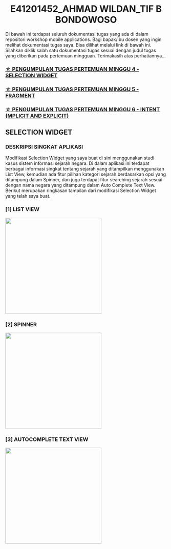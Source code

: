 <h1 align="center">E41201452_AHMAD WILDAN_TIF B BONDOWOSO</h1>

<p>Di bawah ini terdapat seluruh dokumentasi tugas yang ada di dalam repositori workshop mobile applications. Bagi bapak/ibu dosen yang ingin melihat dokumentasi tugas saya. Bisa dilihat melalui link di bawah ini. Silahkan diklik salah satu dokumentasi tugas sesuai dengan judul tugas yang diberikan pada pertemuan mingguan. Terimakasih atas perhatiannya...</p>

<h3>
	<a href="#SelectionWidget">☆ PENGUMPULAN TUGAS PERTEMUAN MINGGU 4 - SELECTION WIDGET</a>
</h3>
<h3>
	<a href="#Fragment">☆ PENGUMPULAN TUGAS PERTEMUAN MINGGU 5 - FRAGMENT</a>
</h3>
<h3>
	<a href="#Intent">☆ PENGUMPULAN TUGAS PERTEMUAN MINGGU 6 - INTENT (MPLICIT AND EXPLICIT)</a>
</h3>

<div id="Fragment">
	
</div>

<div id="Intent">
	
</div>

<div id="SelectionWidget">
	<h2>SELECTION WIDGET</h2>
	<h3>DESKRIPSI SINGKAT APLIKASI</h3>
	<p>Modifikasi Selection Widget yang saya buat di sini menggunakan studi kasus sistem informasi sejarah negara. Di dalam aplikasi ini terdapat berbagai informasi singkat tentang sejarah yang ditampilkan menggunakan List View, kemudian ada fitur pilihan kategori sejarah berdasarkan opsi yang ditampung dalam Spinner, dan juga terdapat fitur searching sejarah sesuai dengan nama negara yang ditampung dalam Auto Complete Text View. Berikut merupakan ringkasan tampilan dari modifikasi Selection Widget yang telah saya buat.</p>
	<h3>[1] LIST VIEW</h3>
	<img src="https://user-images.githubusercontent.com/75109884/136318797-a6f296ca-82f3-4f5a-9d40-cbad1705b650.jpeg" width="300px">
	<h3>[2] SPINNER</h3>
	<img src="https://user-images.githubusercontent.com/75109884/136318828-433050b7-14f7-482c-a774-30dad89a5e16.jpeg" width="300px">
	<h3>[3] AUTOCOMPLETE TEXT VIEW</h3>
	<img src="https://user-images.githubusercontent.com/75109884/136318846-f284d900-92bb-4e2b-8d36-6604bf455c2a.jpeg" width="300px">
</div>
